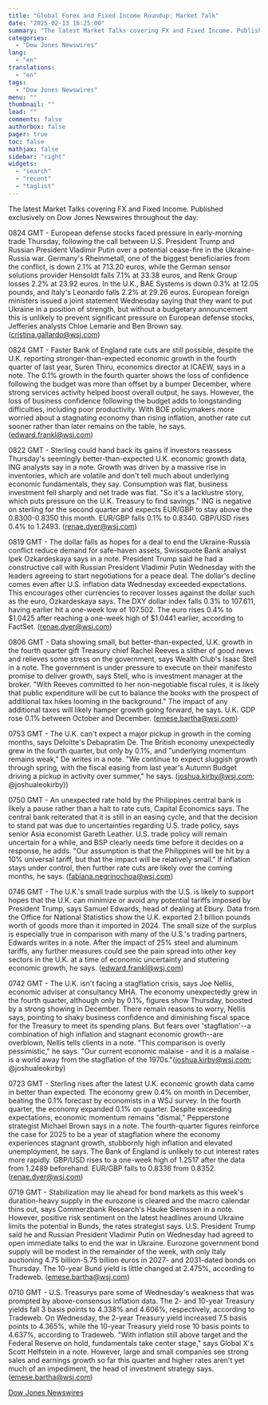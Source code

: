 ```yaml
---
title: "Global Forex and Fixed Income Roundup: Market Talk"
date: "2025-02-13 16:25:00"
summary: "The latest Market Talks covering FX and Fixed Income. Published exclusively on Dow Jones Newswires throughout the day.0824 GMT - European defense stocks faced pressure in early-morning trade Thursday, following the call between U.S. President Trump and Russian President Vladimir Putin over a potential cease-fire in the Ukraine-Russia war. Germany's..."
categories:
  - "Dow Jones Newswires"
lang:
  - "en"
translations:
  - "en"
tags:
  - "Dow Jones Newswires"
menu: ""
thumbnail: ""
lead: ""
comments: false
authorbox: false
pager: true
toc: false
mathjax: false
sidebar: "right"
widgets:
  - "search"
  - "recent"
  - "taglist"
---
```


The latest Market Talks covering FX and Fixed Income. Published exclusively on Dow Jones Newswires throughout the day.

0824 GMT - European defense stocks faced pressure in early-morning trade Thursday, following the call between U.S. President Trump and Russian President Vladimir Putin over a potential cease-fire in the Ukraine-Russia war. Germany's Rheinmetall, one of the biggest beneficiaries from the conflict, is down 2.1% at 713.20 euros, while the German sensor solutions provider Hensoldt falls 7.1% at 33.38 euros, and Renk Group losses 2.2% at 23.92 euros. In the U.K., BAE Systems is down 0.3% at 12.05 pounds, and Italy's Leonardo falls 2.2% at 29.26 euros. European foreign ministers issued a joint statement Wednesday saying that they want to put Ukraine in a position of strength, but without a budgetary announcement this is unlikely to prevent significant pressure on European defense stocks, Jefferies analysts Chloe Lemarie and Ben Brown say. (cristina.gallardo@wsj.com)

0824 GMT - Faster Bank of England rate cuts are still possible, despite the U.K. reporting stronger-than-expected economic growth in the fourth quarter of last year, Suren Thiru, economics director at ICAEW, says in a note. The 0.1% growth in the fourth quarter shows the loss of confidence following the budget was more than offset by a bumper December, where strong services activity helped boost overall output, he says. However, the loss of business confidence following the budget adds to longstanding difficulties, including poor productivity. With BOE policymakers more worried about a stagnating economy than rising inflation, another rate cut sooner rather than later remains on the table, he says. (edward.frankl@wsj.com)

0822 GMT - Sterling could hand back its gains if investors reassess Thursday's seemingly better-than-expected U.K. economic growth data, ING analysts say in a note. Growth was driven by a massive rise in inventories, which are volatile and don't tell much about underlying economic fundamentals, they say. Consumption was flat, business investment fell sharply and net trade was flat. "So it's a lacklustre story, which puts pressure on the U.K. Treasury to find savings." ING is negative on sterling for the second quarter and expects EUR/GBP to stay above the 0.8300-0.8350 this month. EUR/GBP falls 0.1% to 0.8340. GBP/USD rises 0.4% to 1.2493. (renae.dyer@wsj.com)

0819 GMT - The dollar falls as hopes for a deal to end the Ukraine-Russia conflict reduce demand for safe-haven assets, Swissquote Bank analyst Ipek Ozkardeskaya says in a note. President Trump said he had a constructive call with Russian President Vladimir Putin Wednesday with the leaders agreeing to start negotiations for a peace deal. The dollar's decline comes even after U.S. inflation data Wednesday exceeded expectations. This encourages other currencies to recover losses against the dollar such as the euro, Ozkardeskaya says. The DXY dollar index falls 0.3% to 107.611, having earlier hit a one-week low of 107.502. The euro rises 0.4% to $1.0425 after reaching a one-week high of $1.0441 earlier, according to FactSet. (renae.dyer@wsj.com)

0806 GMT - Data showing small, but better-than-expected, U.K. growth in the fourth quarter gift Treasury chief Rachel Reeves a slither of good news and relieves some stress on the government, says Wealth Club's Isaac Stell in a note. The government is under pressure to execute on their manifesto promise to deliver growth, says Stell, who is investment manager at the broker. "With Reeves committed to her non-negotiable fiscal rules, it is likely that public expenditure will be cut to balance the books with the prospect of additional tax hikes looming in the background." The impact of any additional taxes will likely hamper growth going forward, he says. U.K. GDP rose 0.1% between October and December. (emese.bartha@wsj.com)

0753 GMT - The U.K. can't expect a major pickup in growth in the coming months, says Deloitte's Debapratim De. The British economy unexpectedly grew in the fourth quarter, but only by 0.1%, and "underlying momentum remains weak," De writes in a note. "We continue to expect sluggish growth through spring, with the fiscal easing from last year's Autumn Budget driving a pickup in activity over summer," he says. (joshua.kirby@wsj.com; @joshualeokirby))

0750 GMT - An unexpected rate hold by the Philippines central bank is likely a pause rather than a halt to rate cuts, Capital Economics says. The central bank reiterated that it is still in an easing cycle, and that the decision to stand pat was due to uncertainties regarding U.S. trade policy, says senior Asia economist Gareth Leather. U.S. trade policy will remain uncertain for a while, and BSP clearly needs time before it decides on a response, he adds. "Our assumption is that the Philippines will be hit by a 10% universal tariff, but that the impact will be relatively small." If inflation stays under control, then further rate cuts are likely over the coming months, he says. (fabiana.negrinochoa@wsj.com)

0746 GMT - The U.K.'s small trade surplus with the U.S. is likely to support hopes that the U.K. can minimize or avoid any potential tariffs imposed by President Trump, says Samuel Edwards, head of dealing at Ebury. Data from the Office for National Statistics show the U.K. exported 2.1 billion pounds worth of goods more than it imported in 2024. The small size of the surplus is especially true in comparison with many of the U.S.'s trading partners, Edwards writes in a note. After the impact of 25% steel and aluminum tariffs, any further measures could see the pain spread into other key sectors in the U.K. at a time of economic uncertainty and stuttering economic growth, he says. (edward.frankl@wsj.com)

0742 GMT - The U.K. isn't facing a stagflation crisis, says Joe Nellis, economic adviser at consultancy MHA. The economy unexpectedly grew in the fourth quarter, although only by 0.1%, figures show Thursday, boosted by a strong showing in December. There remain reasons to worry, Nellis says, pointing to shaky business confidence and diminishing fiscal space for the Treasury to meet its spending plans. But fears over 'stagflation'--a combination of high inflation and stagnant economic growth--are overblown, Nellis tells clients in a note. "This comparison is overly pessimistic," he says. "Our current economic malaise - and it is a malaise - is a world away from the stagflation of the 1970s."(joshua.kirby@wsj.com; @joshualeokirby)

0723 GMT - Sterling rises after the latest U.K. economic growth data came in better than expected. The economy grew 0.4% on month in December, beating the 0.1% forecast by economists in a WSJ survey. In the fourth quarter, the economy expanded 0.1% on quarter. Despite exceeding expectations, economic momentum remains "dismal," Pepperstone strategist Michael Brown says in a note. The fourth-quarter figures reinforce the case for 2025 to be a year of stagflation where the economy experiences stagnant growth, stubbornly high inflation and elevated unemployment, he says. The Bank of England is unlikely to cut interest rates more rapidly. GBP/USD rises to a one-week high of 1.2517 after the data from 1.2489 beforehand. EUR/GBP falls to 0.8336 from 0.8352. (renae.dyer@wsj.com)

0719 GMT - Stabilization may lie ahead for bond markets as this week's duration-heavy supply in the eurozone is cleared and the macro calendar thins out, says Commerzbank Research's Hauke Siemssen in a note. However, positive risk sentiment on the latest headlines around Ukraine limits the potential in Bunds, the rates strategist says. U.S. President Trump said he and Russian President Vladimir Putin on Wednesday had agreed to open immediate talks to end the war in Ukraine. Eurozone government bond supply will be modest in the remainder of the week, with only Italy auctioning 4.75 billion-5.75 billion euros in 2027- and 2031-dated bonds on Thursday. The 10-year Bund yield is little changed at 2.475%, according to Tradeweb. (emese.bartha@wsj.com)

0710 GMT - U.S. Treasurys pare some of Wednesday's weakness that was prompted by above-consensus inflation data. The 2- and 10-year Treasury yields fall 3 basis points to 4.338% and 4.606%, respectively, according to Tradeweb. On Wednesday, the 2-year Treasury yield increased 7.5 basis points to 4.365%, while the 10-year Treasury yield rose 10 basis points to 4.637%, according to Tradeweb. "With inflation still above target and the Federal Reserve on hold, fundamentals take center stage," says Global X's Scott Helfstein in a note. However, large and small companies see strong sales and earnings growth so far this quarter and higher rates aren't yet much of an impediment, the head of investment strategy says. (emese.bartha@wsj.com)

[Dow Jones Newswires](https://www.tradingview.com/news/DJN_DN20250213004096:0/)
